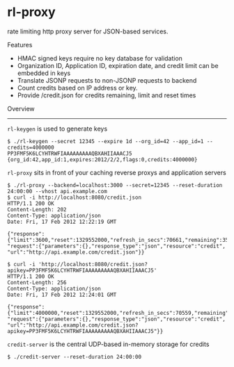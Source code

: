 rl-proxy
========

rate limiting http proxy server for JSON-based services.

Features
  *  HMAC signed keys require no key database for validation
  *  Organization ID, Application ID, expiration date, and credit limit can be embedded in keys
  *  Translate JSONP requests to non-JSONP requests to backend
  *  Count credits based on IP address or key.
  *  Provide /credit.json for credits remaining, limit and reset times

Overview
_____

`rl-keygen` is used to generate keys

    $ ./rl-keygen --secret 12345 --expire 1d --org_id=42 --app_id=1 --credits=4000000
    PP3FMF5K6LCYHTRWFIAAAAAAAAAQBXAHIIAAACJ5
    {org_id:42,app_id:1,expires:2012/2/2,flags:0,credits:4000000}

`rl-proxy` sits in front of your caching reverse proxys and application servers

    $ ./rl-proxy --backend=localhost:3000 --secret=12345 --reset-duration 24:00:00 --vhost api.example.com
    $ curl -i http://localhost:8080/credit.json
    HTTP/1.1 200 OK
    Content-Length: 202
    Content-Type: application/json
    Date: Fri, 17 Feb 2012 12:22:19 GMT

    {"response":{"limit":3600,"reset":1329552000,"refresh_in_secs":70661,"remaining":3599},
    "request":{"parameters":{},"response_type":"json","resource":"credit",
    "url":"http://api.example.com/credit.json"}}

    $ curl -i 'http://localhost:8080/credit.json?apikey=PP3FMF5K6LCYHTRWFIAAAAAAAAAQBXAHIIAAACJ5'
    HTTP/1.1 200 OK
    Content-Length: 256
    Content-Type: application/json
    Date: Fri, 17 Feb 2012 12:24:01 GMT

    {"response":{"limit":4000000,"reset":1329552000,"refresh_in_secs":70559,"remaining":4000000},
    "request":{"parameters":{},"response_type":"json","resource":"credit",
    "url":"http://api.example.com/credit.json?apikey=PP3FMF5K6LCYHTRWFIAAAAAAAAAQBXAHIIAAACJ5"}}


`credit-server` is the central UDP-based in-memory storage for credits

    $ ./credit-server --reset-duration 24:00:00
